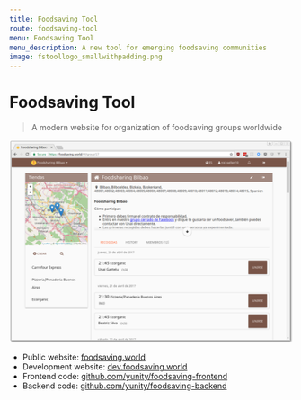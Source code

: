 ```yaml
---
title: Foodsaving Tool
route: foodsaving-tool
menu: Foodsaving Tool
menu_description: A new tool for emerging foodsaving communities
image: fstoollogo_smallwithpadding.png
---
```


# Foodsaving Tool

> A modern website for organization of foodsaving groups worldwide

![](fsworld.png)

* Public website: [foodsaving.world](https://foodsaving.world/?target=_blank)
* Development website:
[dev.foodsaving.world](https://dev.foodsaving.world/?target=_blank)
* Frontend code: [github.com/yunity/foodsaving-frontend](https://github.com/yunity/foodsaving-frontend?target=_blank)
* Backend code: [github.com/yunity/foodsaving-backend](https://github.com/yunity/foodsaving-backend?target=_blank)
